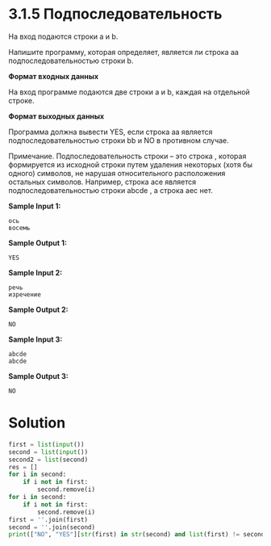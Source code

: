 # 3.1.5 Подпоследовательность

На вход подаются строки a и b.

Напишите программу, которая определяет, является ли строка aa подпоследовательностью строки b.

**Формат входных данных**

На вход программе подаются две строки a и b, каждая на отдельной строке.

**Формат выходных данных**

Программа должна вывести YES, если строка aa является подпоследовательностью строки bb и NO в противном случае.

Примечание. Подпоследовательность строки – это строка , которая формируется из исходной строки путем удаления
некоторых (хотя бы одного) символов, не нарушая относительного расположения остальных символов. Например, строка ace
является подпоследовательностью строки abcde , а строка aec нет.

**Sample Input 1:**

```
ось
восемь
```

**Sample Output 1:**

```
YES
```

**Sample Input 2:**

```
речь
изречение
```

**Sample Output 2:**

```
NO
```

**Sample Input 3:**

```
abcde
abcde
```

**Sample Output 3:**

```
NO
```

# Solution

```python
first = list(input())
second = list(input())
second2 = list(second)
res = []
for i in second:
    if i not in first:
        second.remove(i)
for i in second:
    if i not in first:
        second.remove(i)
first = ''.join(first)
second = ''.join(second)
print(["NO", "YES"][str(first) in str(second) and list(first) != second2])
```
